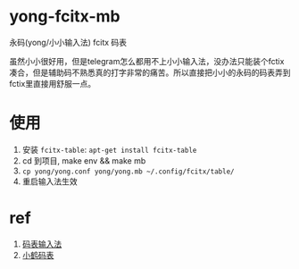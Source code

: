 # yong-fcitx-mb
永码(yong/小小输入法) fcitx 码表

虽然小小很好用，但是telegram怎么都用不上小小输入法，没办法只能装个fctix凑合，但是辅助码不熟悉真的打字非常的痛苦。所以直接把小小的永码的码表弄到fctix里直接用舒服一点。

# 使用
1. 安装 `fcitx-table`: `apt-get install fcitx-table`
2. cd 到项目, make env && make mb
3. `cp yong/yong.conf yong/yong.mb ~/.config/fcitx/table/`
4. 重启输入法生效

# ref

1. [码表输入法](http://fcitx.github.io/handbook/sect1-code-table.html)
2. [小鹤码表](https://github.com/rydesun/fcitx-table-flypy)
